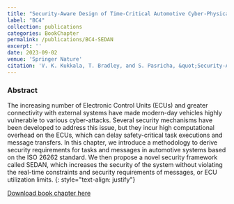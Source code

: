 ```yaml
---
title: "Security-Aware Design of Time-Critical Automotive Cyber-Physical Systems"
label: "BC4"
collection: publications
categories: BookChapter
permalink: /publications/BC4-SEDAN
excerpt: ''
date: 2023-09-02
venue: 'Springer Nature'
citation: 'V. K. Kukkala, T. Bradley, and S. Pasricha, &quot;Security-Aware Design of Time-Critical Automotive Cyber-Physical Systems,&quot; in <i>Machine Learning and Optimization Techniques for Automotive Cyber-Physical Systems</i>, Springer Nature, 2023.'
---
```


### Abstract
The increasing number of Electronic Control Units (ECUs) and greater connectivity with external systems have made modern-day vehicles highly vulnerable to various cyber-attacks. Several security mechanisms have been developed to address this issue, but they incur high computational overhead on the ECUs, which can delay safety-critical task executions and message transfers. In this chapter, we introduce a methodology to derive security requirements for tasks and messages in automotive systems based on the ISO 26262 standard. We then propose a novel security framework called SEDAN, which increases the security of the system without violating the real-time constraints and security requirements of messages, or ECU utilization limits.
{: style="text-align: justify"}

[Download book chapter here](https://link.springer.com/chapter/10.1007/978-3-031-28016-0_4)